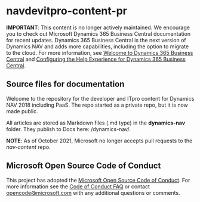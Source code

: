 ﻿# navdevitpro-content-pr

**IMPORTANT**: This content is no longer actively maintained. We encourage you to check out Microsoft Dynamics 365 Business Central documentation for recent updates. Dynamics 365 Business Central is the next version of Dynamics NAV and adds more capabilities, including the option to migrate to the cloud. For more information, see [Welcome to Dynamics 365 Business Central](/dynamics365/business-central) and [Configuring the Help Experience for Dynamics 365 Business Central](/dynamics365/business-central/dev-itpro/deployment/configure-help).

## Source files for documentation

Welcome to the repository for the developer and ITpro content for Dynamics NAV 2018 including PaaS. The repo started as a private repo, but it is now made public.

All articles are stored as Markdown files (.md type) in the **dynamics-nav** folder. They publish to Docs here: /dynamics-nav/.

**NOTE**: As of October 2021, Microsoft no longer accepts pull requests to the *nav-content* repo.  

## Microsoft Open Source Code of Conduct

This project has adopted the [Microsoft Open Source Code of Conduct](https://opensource.microsoft.com/codeofconduct/).
For more information see the [Code of Conduct FAQ](https://opensource.microsoft.com/codeofconduct/faq/) or contact [opencode@microsoft.com](mailto:opencode@microsoft.com) with any additional questions or comments.


